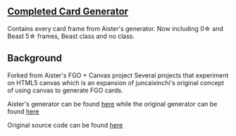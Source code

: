 ## [Completed Card Generator](https://meguerreroa.github.io/FGO-Card-Generator/fgo.html)
Contains every card frame from Aister's generator. Now including 0☆ and Beast 5☆ frames, Beast class and no class. 

## Background
Forked from Aister's FGO + Canvas project
Several projects that experiment on HTML5 canvas which is an expansion of juncaixinchi's original concept of using canvas to generate FGO cards. 

Aister's generator can be found [here](https://aister.github.io/FGO/fgo.html) while the 
original generator can be found [here](https://juncaixinchi.github.io/FGO/fgo.html)

Original source code can be found [here](https://github.com/juncaixinchi/FGO)
